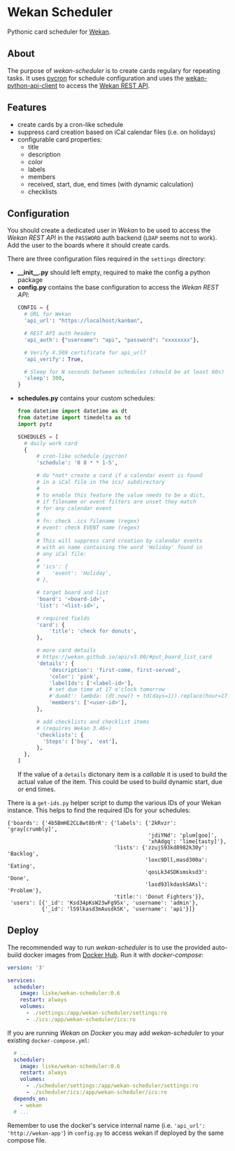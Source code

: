# Wekan Scheduler

Pythonic card scheduler for [Wekan](https://wekan.github.io/).


## About

The purpose of *wekan-scheduler* is to create cards regulary for repeating
tasks. It uses [pycron](https://github.com/kipe/pycron) for schedule
configuration and uses the
[wekan-python-api-client](https://github.com/wekan/wekan-python-api-client) to
access the [Wekan REST API](https://wekan.github.io/api/v3.00/).


## Features

- create cards by a cron-like schedule
- suppress card creation based on iCal calendar files (i.e. on holidays)
- configurable card properties:
  - title
  - description
  - color
  - labels
  - members
  - received, start, due, end times (with dynamic calculation)
  - checklists

## Configuration

You should create a dedicated user in *Wekan* to be used to access the *Wekan
REST API* in the `PASSWORD` auth backend (`LDAP` seems not to work). Add the
user to the boards where it should create cards.

There are three configuration files required in the `settings` directory:

- **\_\_init\_\_.py**
  should left empty, required to make the config a python package
- **config.py**
  contains the base configuration to access the *Wekan REST API*:
  ```python
  CONFIG = {
    # URL for Wekan
    'api_url': "https://localhost/kanban",

    # REST API auth headers
    'api_auth': {"username": "api", "password": "xxxxxxxx"},

    # Verify X.509 certificate for api_url?
    'api_verify': True,

    # Sleep for N seconds between schedules (should be at least 60s)
    'sleep': 300,
  }
  ```
- **schedules.py**
  contains your custom schedules:
  ```python
  from datetime import datetime as dt
  from datetime import timedelta as td
  import pytz

  SCHEDULES = [
    # daily work card
    {
        # cron-like schedule (pycron)
        'schedule': '0 8 * * 1-5',

        # do *not* create a card if a calendar event is found
        # in a iCal file in the ics/ subdirectory
        #
        # to enable this feature the value needs to be a dict,
        # if filename or event filters are unset they match
        # for any calendar event
        #
        # fn: check .ics filename (regex)
        # event: check EVENT name (regex)
        #
        # This will suppress card creation by calendar events
        # with an name containing the word 'Holiday' found in
        # any iCal file:
        #
        # 'ics': {
        #    'event': 'Holiday',
        # },

        # target board and list
        'board': '<board-id>',
        'list': '<list-id>',

        # required fields
        'card': {
            'title': 'check for donuts',
        },

        # more card details
        # https://wekan.github.io/api/v3.00/#put_board_list_card
        'details': {
            'description': 'first-come, first-served',
            'color': 'pink',
            'labelIds': ['<label-id>'],
            # set due time at 17 o'clock tomorrow
            #'dueAt': lambda: (dt.now() + td(days=1)).replace(hour=17, minute=0, second=0, microsecond=0).astimezone(pytz.utc).isoformat(),
            'members': ['<user-id>'],
        },

        # add checklists and checklist items
        # (requires Wekan 3.46+)
        'checklists': {
          'Steps': ['buy', 'eat'],
        },
    },
  ]
  ```
  If the value of a `details` dictonary item is a *callable* it is used to build
  the actual value of the item. This could be used to build dynamic start, due
  or end times.

There is a `get-ids.py` helper script to dump the various IDs of your Wekan
instance. This helps to find the required IDs for your schedules:

```
{'boards': {'4b5BmHE2CL8wt8brR': {'labels': {'2kRvzr': 'gray[crumbly]',
                                             'jdiYNd': 'plum[goo]',
                                             'xhAdgq': 'lime[tasty]'},
                                  'lists': {'zzujS93kd8982k30y': 'Backlog',
                                            'loxc9Dll,masd300a': 'Eating',
                                            'qosLk34SDKsmsksd3': 'Done',
                                            'lasd93lkdaskSAKsl': 'Problem'},
                                  'title:': 'Donut Fighters'}},
 'users': [{'_id': 'Ksd34pKsW23wFg9Sx', 'username': 'admin'},
           {'_id': 'lS9lkasd3mAusdkSK', 'username': 'api'}]}
```


## Deploy

The recommended way to run *wekan-scheduler* is to use the provided auto-build
docker images from [Docker
Hub](https://cloud.docker.com/u/liske/repository/docker/liske/wekan-scheduler).
Run it with *docker-compose*:

```yaml
version: '3'

services:
  scheduler:
    image: liske/wekan-scheduler:0.6
    restart: always
    volumes:
      - ./settings:/app/wekan-scheduler/settings:ro
      - ./ics:/app/wekan-scheduler/ics:ro
```

If you are running *Wekan* on *Docker* you may add *wekan-scheduler* to your
existing `docker-compose.yml`:

```yaml
  # ...
  scheduler:
    image: liske/wekan-scheduler:0.6
    restart: always
    volumes:
      - ./scheduler/settings:/app/wekan-scheduler/settings:ro
      - ./scheduler/ics:/app/wekan-scheduler/ics:ro
  depends_on:
    - wekan
  # ...
```

Remember to use the docker's service internal name (i.e. `'api_url':
'http://wekan-app'`) in `config.py` to access wekan if deployed by the same
compose file.
